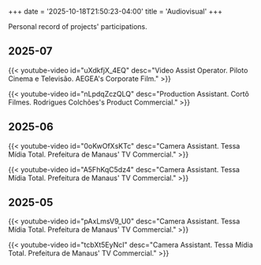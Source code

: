 +++
date = '2025-10-18T21:50:23-04:00'
title = 'Audiovisual'
+++

Personal record of projects' participations.

## 2025-07

{{< youtube-video id="uXdkfjX_4EQ" desc="Video Assist Operator. Piloto Cinema e Televisão. AEGEA's Corporate Film." >}}

{{< youtube-video id="nLpdqZczQLQ" desc="Production Assistant. Cortô Filmes. Rodrigues Colchões's Product Commercial." >}}

## 2025-06

{{< youtube-video id="0oKwOfXsKTc" desc="Camera Assistant. Tessa Mídia Total. Prefeitura de Manaus' TV Commercial." >}}

{{< youtube-video id="A5FhKqC5dz4" desc="Camera Assistant. Tessa Mídia Total. Prefeitura de Manaus' TV Commercial." >}}

## 2025-05

{{< youtube-video id="pAxLmsV9_U0" desc="Camera Assistant. Tessa Mídia Total. Prefeitura de Manaus' TV Commercial." >}}

{{< youtube-video id="tcbXt5EyNcI" desc="Camera Assistant. Tessa Mídia Total. Prefeitura de Manaus' TV Commercial." >}}
